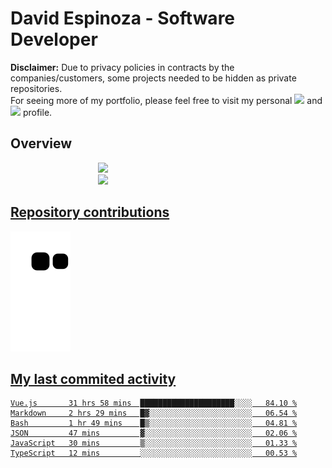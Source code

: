 # David Espinoza - Software Developer
<div id="links">
  <p>
    <strong>Disclaimer:</strong> Due to privacy policies in contracts by the companies/customers, some projects needed to be hidden as private repositories. <br />
For seeing more of my portfolio, please feel free to visit my personal <a href="https://davidespinoza.dev" target="_blank"><img src="https://img.shields.io/badge/website-000000?style=for-the-badge&logo=About.me&logoColor=white" target="_blank"></a> and <a href="https://www.linkedin.com/in/despinozap" target="_blank"><img src="https://img.shields.io/badge/LinkedIn-0077B5?style=for-the-badge&logo=linkedin&logoColor=white" target="_blank"></a> profile.
  </p>
</div>

## Overview

<div id="stats">
  <a href="https://github.com/despinozap">
  <img height="180em" style="margin: 0em 10em;" src="https://github-readme-stats.vercel.app/api?username=despinozap&show_icons=true&include_all_commits=true&count_private=true&theme=default"/>
  <img height="180em" style="margin: 0em 10em;" src="https://github-readme-stats.vercel.app/api/top-langs/?username=despinozap&layout=compact&langs_count=7&theme=default"/>
</div>
 
## Repository contributions
<div id="snake"> 

  ![Snake animation](https://github.com/despinozap/despinozap/blob/output/github-contribution-grid-snake.svg)
</div>

## My last commited activity
<!--START_SECTION:waka-->

```text
Vue.js       31 hrs 58 mins  █████████████████████░░░░   84.10 %
Markdown     2 hrs 29 mins   █▓░░░░░░░░░░░░░░░░░░░░░░░   06.54 %
Bash         1 hr 49 mins    █▒░░░░░░░░░░░░░░░░░░░░░░░   04.81 %
JSON         47 mins         ▓░░░░░░░░░░░░░░░░░░░░░░░░   02.06 %
JavaScript   30 mins         ▒░░░░░░░░░░░░░░░░░░░░░░░░   01.33 %
TypeScript   12 mins         ░░░░░░░░░░░░░░░░░░░░░░░░░   00.53 %
```

<!--END_SECTION:waka-->
